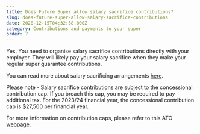 ```yaml
---
title: Does Future Super allow salary sacrifice contributions?
slug: does-future-super-allow-salary-sacrifice-contributions
date: 2020-12-15T04:32:58.000Z
category: Contributions and payments to your super
order: 7
---
```


Yes. You need to organise salary sacrifice contributions directly with your employer. They will likely pay your salary sacrifice when they make your regular super guarantee contributions.

You can read more about salary sacrificing arrangements [here](https://www.ato.gov.au/Individuals/Super/Growing-your-super/Adding-to-your-super/Salary-sacrificing-super/).

Please note - Salary sacrifice contributions are subject to the concessional contribution cap. If you breach this cap, you may be required to pay additional tax. For the 2023/24 financial year, the concessional contribution cap is $27,500 per financial year.

For more information on contribution caps, please refer to this ATO [webpage](https://www.ato.gov.au/Individuals/Super/In-detail/Growing-your-super/Super-contributions---too-much-can-mean-extra-tax/).
